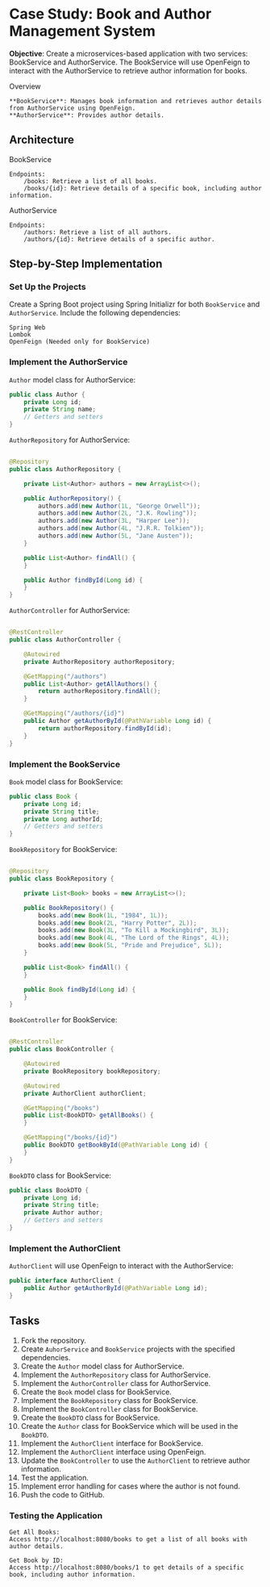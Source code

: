 # Case Study: Book and Author Management System

**Objective**: Create a microservices-based application with two services: BookService and AuthorService.
The BookService will use OpenFeign to interact with the AuthorService to retrieve author information for books.

Overview

    **BookService**: Manages book information and retrieves author details from AuthorService using OpenFeign.
    **AuthorService**: Provides author details.

## Architecture

BookService

    Endpoints:
        /books: Retrieve a list of all books.
        /books/{id}: Retrieve details of a specific book, including author information.

AuthorService

    Endpoints:
        /authors: Retrieve a list of all authors.
        /authors/{id}: Retrieve details of a specific author.

## Step-by-Step Implementation

### Set Up the Projects

Create a Spring Boot project using Spring Initializr for both `BookService` and `AuthorService`.
Include the following dependencies:

    Spring Web
    Lombok
    OpenFeign (Needed only for BookService)

### Implement the AuthorService

`Author` model class for AuthorService:

```java
public class Author {
    private Long id;
    private String name;
    // Getters and setters
}
```

`AuthorRepository` for AuthorService:

```java

@Repository
public class AuthorRepository {

    private List<Author> authors = new ArrayList<>();

    public AuthorRepository() {
        authors.add(new Author(1L, "George Orwell"));
        authors.add(new Author(2L, "J.K. Rowling"));
        authors.add(new Author(3L, "Harper Lee"));
        authors.add(new Author(4L, "J.R.R. Tolkien"));
        authors.add(new Author(5L, "Jane Austen"));
    }

    public List<Author> findAll() {
    }

    public Author findById(Long id) {
    }
}
```

`AuthorController` for AuthorService:

```java

@RestController
public class AuthorController {

    @Autowired
    private AuthorRepository authorRepository;

    @GetMapping("/authors")
    public List<Author> getAllAuthors() {
        return authorRepository.findAll();
    }

    @GetMapping("/authors/{id}")
    public Author getAuthorById(@PathVariable Long id) {
        return authorRepository.findById(id);
    }
}
```

### Implement the BookService

`Book` model class for BookService:

```java
public class Book {
    private Long id;
    private String title;
    private Long authorId;
    // Getters and setters
}
```

`BookRepository` for BookService:

```java

@Repository
public class BookRepository {

    private List<Book> books = new ArrayList<>();

    public BookRepository() {
        books.add(new Book(1L, "1984", 1L));
        books.add(new Book(2L, "Harry Potter", 2L));
        books.add(new Book(3L, "To Kill a Mockingbird", 3L));
        books.add(new Book(4L, "The Lord of the Rings", 4L));
        books.add(new Book(5L, "Pride and Prejudice", 5L));
    }

    public List<Book> findAll() {
    }

    public Book findById(Long id) {
    }
}
```

`BookController` for BookService:

```java

@RestController
public class BookController {

    @Autowired
    private BookRepository bookRepository;

    @Autowired
    private AuthorClient authorClient;

    @GetMapping("/books")
    public List<BookDTO> getAllBooks() {
    }

    @GetMapping("/books/{id}")
    public BookDTO getBookById(@PathVariable Long id) {
    }
}
```

`BookDTO` class for BookService:

```java
public class BookDTO {
    private Long id;
    private String title;
    private Author author;
    // Getters and setters
}
```

### Implement the AuthorClient

`AuthorClient` will use OpenFeign to interact with the AuthorService:

```java 
public interface AuthorClient {
    public Author getAuthorById(@PathVariable Long id);
}
```

## Tasks

1. Fork the repository.
2. Create `AuhorService` and `BookService` projects with the specified dependencies.
2. Create the `Author` model class for AuthorService.
2. Implement the `AuthorRepository` class for AuthorService.
3. Implement the `AuthorController` class for AuthorService.
4. Create the `Book` model class for BookService.
5. Implement the `BookRepository` class for BookService.
6. Implement the `BookController` class for BookService.
7. Create the `BookDTO` class for BookService.
8. Create the `Author` class for BookService which will be used in the `BookDTO`.
8. Implement the `AuthorClient` interface for BookService.
9. Implement the `AuthorClient` interface using OpenFeign.
10. Update the `BookController` to use the `AuthorClient` to retrieve author information.
11. Test the application.
12. Implement error handling for cases where the author is not found.
13. Push the code to GitHub.

### Testing the Application

    Get All Books: 
    Access http://localhost:8080/books to get a list of all books with author details.

    Get Book by ID: 
    Access http://localhost:8080/books/1 to get details of a specific book, including author information.